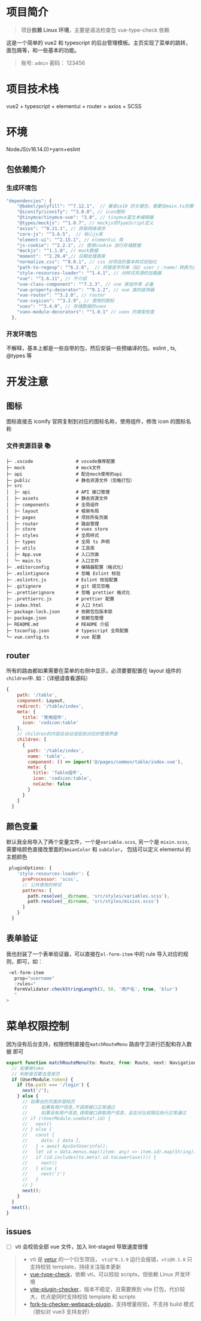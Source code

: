 # 项目简介

> 项目**依赖 Linux 环境**，主要是语法检查包 vue-type-check 依赖

这是一个简单的 vue2 和 typescript 的后台管理模板。主页实现了菜单的跳转，面包屑等，和一些基本的功能。

> 账号: `admin`
> 密码： 123456

# 项目技术栈

vue2 + typescript + elementui + router + axios + SCSS

# 环境

NodeJS(v16.14.0)+yarn+eslint

## 包依赖简介

### 生成环境包

```javascript
"dependencies": {
    "@babel/polyfill": "^7.12.1",  // 兼容ie10 的关键包，需要在main.ts的第一行导入哦
    "@iconify/iconify": "^3.0.0", // icon图标
    "@tinymce/tinymce-vue": "3.0", // tinymce富文本编辑器
    "@types/mockjs": "^1.0.7", // mockjs的TypeScript定义
    "axios": "^0.21.1", // 获取网络请求
    "core-js": "^3.6.5",  // 核心js库
    "element-ui": "^2.15.1", // elementui 库
    "js-cookie": "^2.2.1", // 使用cookie 进行存储数据
    "mockjs": "^1.1.0", // mock数据
    "moment": "^2.29.4",// 日期处理类库
    "normalize.css": "^8.0.1", // css 对项目的基本样式初始化
    "path-to-regexp": "^6.2.0",  // 将路径字符串（如/ user /：name）转换为正则表达式，匹配路由
    "style-resources-loader": "^1.4.1", // 对样式资源的加载器
    "vue": "^2.6.11", // 不介绍
    "vue-class-component": "^7.2.3", // vue 类组件库 必备
    "vue-property-decorator": "^9.1.2", // vue 类的装饰器
    "vue-router": "^3.2.0", // router
    "vue-svgicon": "^3.2.9", // 使用的图标
    "vuex": "^3.4.0", // 存储数据的vuex
    "vuex-module-decorators": "^1.0.1" // vuex 的类型检查
  },
```

### 开发环境包

不解释，基本上都是一些自带的包，然后安装一些预编译的包。eslint , ts, @types 等

# 开发注意

## 图标

图标直接去 iconify 官网复制到对应的图标名称，使用<YkIcon icon="图标名称">组件，修改 icon 的图标名称

### 文件资源目录 📚

```text
├─ .vscode                # vscode推荐配置
├─ mock                   # mock文件
├─ api                    # 配合mock使用的api
├─ public                 # 静态资源文件（忽略打包）
├─ src
│  ├─ api                 # API 接口管理
│  ├─ assets              # 静态资源文件
│  ├─ components          # 全局组件
│  ├─ layout              # 框架布局
│  ├─ pages               # 项目所有页面
│  ├─ router              # 路由管理
│  ├─ store               # vuex store
│  ├─ styles              # 全局样式
│  ├─ types               # 全局 ts 声明
│  ├─ utils               # 工具库
│  ├─ App.vue             # 入口页面
│  └─ main.ts             # 入口文件
├─ .editorconfig          # 编辑器配置（格式化）
├─ .eslintignore          # 忽略 Eslint 校验
├─ .eslintrc.js           # Eslint 校验配置
├─ .gitignore             # git 提交忽略
├─ .prettierignore        # 忽略 prettier 格式化
├─ .prettierrc.js         # prettier 配置
├─ index.html             # 入口 html
├─ package-lock.json      # 依赖包包版本锁
├─ package.json           # 依赖包管理
├─ README.md              # README 介绍
├─ tsconfig.json          # typescript 全局配置
└─ vue.config.ts          # vue 配置
```

## router

所有的路由都如果需要在菜单的右侧中显示，必须要要配置在 layout 组件的`children`中.
如：（详细请查看源码）

```JavaScript
{
    path: '/table',
    component: Layout,
    redirect: '/table/index',
    meta: {
      title: '常用组件',
      icon: 'codicon:table'
    },
    // children的内容会自动渲染到对应的管理界面
    children: [
      {
        path: '/table/index',
        name: 'table',
        component: () => import('@/pages/common/table/index.vue'),
        meta: {
          title: 'Table组件',
          icon: 'codicon:table',
          noCache: false
        }
      }
    ]
  }
```

## 颜色变量

默认我全局导入了两个变量文件，一个是`variable.scss`, 另一个是 `mixin.scss`, 需要啥颜色直接改里面的`$mianColor` 和 `subColor`， 包括可以定义 elementui 的主题颜色

```javascript
 pluginOptions: {
    'style-resources-loader': {
      preProcessor: 'scss',
      // 公共使用的样式
      patterns: [
        path.resolve(__dirname, 'src/styles/variables.scss'),
        path.resolve(__dirname, 'src/styles/mixins.scss')
      ]
    }
  }
```

## 表单验证

我也封装了一个表单验证器，可以直接在`el-form-item` 中的 rule 导入对应的规则，即可，如：

```javascript
 <el-form-item
   prop="username"
   :rules="
   FormValidator.checkStringLength(3, 50, '用户名', true, 'blur')
   "
>
```

# 菜单权限控制

因为没有后台支持，权限控制直接在`matchRouteMenu` 路由守卫进行匹配和存入数据 即可

```javascript
export function matchRouteMenu(to: Route, from: Route, next: NavigationGuardNext<Vue>) {
  // 如果有toke
  // 判断是否要去登录页
  if (UserModule.token) {
    if (to.path === '/login') {
      next('/');
    } else {
      // 如果去的页面非登陆页
      //     如果有用户信息,不调用接口正常通过
      //     如果没有用户信息,调用接口获取用户信息，且在对比权限后执行正常通过
      // if (!UserModule.useData?.id) {
      //   next()
      // } else {
      //   const {
      //     data: { data },
      //   } = await ApiGetUserinfo();
      //   let id = data.menus.map((item: any) => item.id).map(String);
      //   if (id.includes(to.meta?.id.toLowerCase())) {
      //     next()
      //   } else {
      //     next('/')
      //   }
      // }
      next();
    }
  }
  next();
}
```

## issues

- [ ] vti 会校验全部 vue 文件，加入 lint-staged 导致速度很慢

> - vti 是 [vetur](https://github.com/vuejs/vetur) 的一个衍生项目， `vti@^0.1.9` 运行会报错，`vti@0.1.8` 只支持校验 template，持续关注版本更新
> - [vue-type-check](https://juejin.cn/post/6934327537447370765)，依赖 vti，可以校验 scripts，但依赖 Linux 开发环境
> - [vite-plugin-checker](https://github.com/fi3ework/vite-plugin-checker)，版本不稳定，且需要换到 vite 打包，代价较大，优点是同时支持校验 template 和 scripts
> - [fork-ts-checker-webpack-plugin](https://github.com/TypeStrong/fork-ts-checker-webpack-plugin/tree/v6.5.2#vuejs)，支持增量校验，不支持 build 模式（貌似对 vue3 支持友好）
